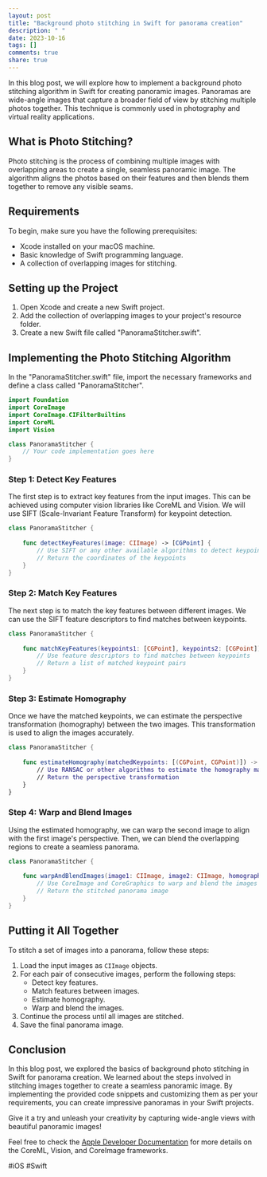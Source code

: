 ```yaml
---
layout: post
title: "Background photo stitching in Swift for panorama creation"
description: " "
date: 2023-10-16
tags: []
comments: true
share: true
---
```


In this blog post, we will explore how to implement a background photo stitching algorithm in Swift for creating panoramic images. Panoramas are wide-angle images that capture a broader field of view by stitching multiple photos together. This technique is commonly used in photography and virtual reality applications.

## What is Photo Stitching?

Photo stitching is the process of combining multiple images with overlapping areas to create a single, seamless panoramic image. The algorithm aligns the photos based on their features and then blends them together to remove any visible seams.

## Requirements

To begin, make sure you have the following prerequisites:

- Xcode installed on your macOS machine.
- Basic knowledge of Swift programming language.
- A collection of overlapping images for stitching.

## Setting up the Project

1. Open Xcode and create a new Swift project.
2. Add the collection of overlapping images to your project's resource folder.
3. Create a new Swift file called "PanoramaStitcher.swift".

## Implementing the Photo Stitching Algorithm

In the "PanoramaStitcher.swift" file, import the necessary frameworks and define a class called "PanoramaStitcher".

```swift
import Foundation
import CoreImage
import CoreImage.CIFilterBuiltins
import CoreML
import Vision

class PanoramaStitcher {
    // Your code implementation goes here
}
```

### Step 1: Detect Key Features

The first step is to extract key features from the input images. This can be achieved using computer vision libraries like CoreML and Vision. We will use SIFT (Scale-Invariant Feature Transform) for keypoint detection.

```swift
class PanoramaStitcher {
    
    func detectKeyFeatures(image: CIImage) -> [CGPoint] {
        // Use SIFT or any other available algorithms to detect keypoints
        // Return the coordinates of the keypoints
    }
}
```

### Step 2: Match Key Features

The next step is to match the key features between different images. We can use the SIFT feature descriptors to find matches between keypoints.

```swift
class PanoramaStitcher {
    
    func matchKeyFeatures(keypoints1: [CGPoint], keypoints2: [CGPoint]) -> [(CGPoint, CGPoint)] {
        // Use feature descriptors to find matches between keypoints
        // Return a list of matched keypoint pairs
    }
}
```

### Step 3: Estimate Homography

Once we have the matched keypoints, we can estimate the perspective transformation (homography) between the two images. This transformation is used to align the images accurately.

```swift
class PanoramaStitcher {
    
    func estimateHomography(matchedKeypoints: [(CGPoint, CGPoint)]) -> CGAffineTransform {
        // Use RANSAC or other algorithms to estimate the homography matrix
        // Return the perspective transformation
    }
}
```

### Step 4: Warp and Blend Images

Using the estimated homography, we can warp the second image to align with the first image's perspective. Then, we can blend the overlapping regions to create a seamless panorama.

```swift
class PanoramaStitcher {
    
    func warpAndBlendImages(image1: CIImage, image2: CIImage, homography: CGAffineTransform) -> CIImage {
        // Use CoreImage and CoreGraphics to warp and blend the images
        // Return the stitched panorama image
    }
}
```

## Putting it All Together

To stitch a set of images into a panorama, follow these steps:

1. Load the input images as `CIImage` objects.
2. For each pair of consecutive images, perform the following steps:
   - Detect key features.
   - Match features between images.
   - Estimate homography.
   - Warp and blend the images.
3. Continue the process until all images are stitched.
4. Save the final panorama image.

## Conclusion

In this blog post, we explored the basics of background photo stitching in Swift for panorama creation. We learned about the steps involved in stitching images together to create a seamless panoramic image. By implementing the provided code snippets and customizing them as per your requirements, you can create impressive panoramas in your Swift projects.

Give it a try and unleash your creativity by capturing wide-angle views with beautiful panoramic images!

Feel free to check the [Apple Developer Documentation](https://developer.apple.com/documentation/) for more details on the CoreML, Vision, and CoreImage frameworks.

#iOS #Swift